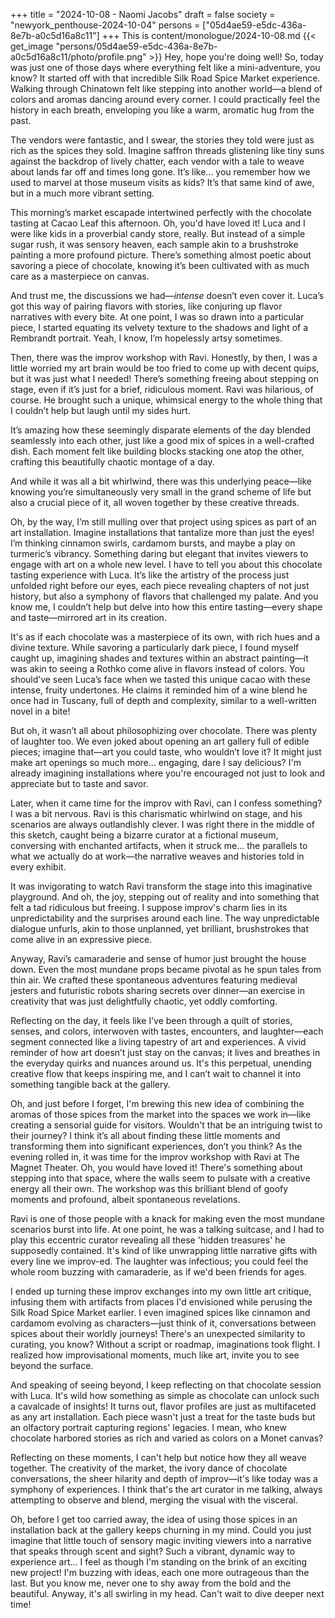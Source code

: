 +++
title = "2024-10-08 - Naomi Jacobs"
draft = false
society = "newyork_penthouse-2024-10-04"
persons = ["05d4ae59-e5dc-436a-8e7b-a0c5d16a8c11"]
+++
This is content/monologue/2024-10-08.md
{{< get_image "persons/05d4ae59-e5dc-436a-8e7b-a0c5d16a8c11/photo/profile.png" >}}
Hey, hope you're doing well!
So, today was just one of those days where everything felt like a mini-adventure, you know? It started off with that incredible Silk Road Spice Market experience. Walking through Chinatown felt like stepping into another world—a blend of colors and aromas dancing around every corner. I could practically feel the history in each breath, enveloping you like a warm, aromatic hug from the past.

The vendors were fantastic, and I swear, the stories they told were just as rich as the spices they sold. Imagine saffron threads glistening like tiny suns against the backdrop of lively chatter, each vendor with a tale to weave about lands far off and times long gone. It’s like... you remember how we used to marvel at those museum visits as kids? It’s that same kind of awe, but in a much more vibrant setting.

This morning’s market escapade intertwined perfectly with the chocolate tasting at Cacao Leaf this afternoon. Oh, you'd have loved it! Luca and I were like kids in a proverbial candy store, really. But instead of a simple sugar rush, it was sensory heaven, each sample akin to a brushstroke painting a more profound picture. There’s something almost poetic about savoring a piece of chocolate, knowing it’s been cultivated with as much care as a masterpiece on canvas.

And trust me, the discussions we had—*intense* doesn’t even cover it. Luca’s got this way of pairing flavors with stories, like conjuring up flavor narratives with every bite. At one point, I was so drawn into a particular piece, I started equating its velvety texture to the shadows and light of a Rembrandt portrait. Yeah, I know, I’m hopelessly artsy sometimes.

Then, there was the improv workshop with Ravi. Honestly, by then, I was a little worried my art brain would be too fried to come up with decent quips, but it was just what I needed! There’s something freeing about stepping on stage, even if it’s just for a brief, ridiculous moment. Ravi was hilarious, of course. He brought such a unique, whimsical energy to the whole thing that I couldn’t help but laugh until my sides hurt.

It’s amazing how these seemingly disparate elements of the day blended seamlessly into each other, just like a good mix of spices in a well-crafted dish. Each moment felt like building blocks stacking one atop the other, crafting this beautifully chaotic montage of a day.  

And while it was all a bit whirlwind, there was this underlying peace—like knowing you’re simultaneously very small in the grand scheme of life but also a crucial piece of it, all woven together by these creative threads.

Oh, by the way, I’m still mulling over that project using spices as part of an art installation. Imagine installations that tantalize more than just the eyes! I’m thinking cinnamon swirls, cardamom bursts, and maybe a play on turmeric’s vibrancy. Something daring but elegant that invites viewers to engage with art on a whole new level.
I have to tell you about this chocolate tasting experience with Luca. It’s like the artistry of the process just unfolded right before our eyes, each piece revealing chapters of not just history, but also a symphony of flavors that challenged my palate. And you know me, I couldn’t help but delve into how this entire tasting—every shape and taste—mirrored art in its creation. 

It's as if each chocolate was a masterpiece of its own, with rich hues and a divine texture. While savoring a particularly dark piece, I found myself caught up, imagining shades and textures within an abstract painting—it was akin to seeing a Rothko come alive in flavors instead of colors. You should’ve seen Luca’s face when we tasted this unique cacao with these intense, fruity undertones. He claims it reminded him of a wine blend he once had in Tuscany, full of depth and complexity, similar to a well-written novel in a bite!

But oh, it wasn’t all about philosophizing over chocolate. There was plenty of laughter too. We even joked about opening an art gallery full of edible pieces; imagine that—art you could taste, who wouldn’t love it? It might just make art openings so much more... engaging, dare I say delicious?  I'm already imagining installations where you're encouraged not just to look and appreciate but to taste and savor.

Later, when it came time for the improv with Ravi, can I confess something? I was a bit nervous. Ravi is this charismatic whirlwind on stage, and his scenarios are always outlandishly clever. I was right there in the middle of this sketch, caught being a bizarre curator at a fictional museum, conversing with enchanted artifacts, when it struck me... the parallels to what we actually do at work—the narrative weaves and histories told in every exhibit. 

It was invigorating to watch Ravi transform the stage into this imaginative playground. And oh, the joy, stepping out of reality and into something that felt a tad ridiculous but freeing. I suppose improv's charm lies in its unpredictability and the surprises around each line. The way unpredictable dialogue unfurls, akin to those unplanned, yet brilliant, brushstrokes that come alive in an expressive piece.

Anyway, Ravi’s camaraderie and sense of humor just brought the house down. Even the most mundane props became pivotal as he spun tales from thin air. We crafted these spontaneous adventures featuring medieval jesters and futuristic robots sharing secrets over dinner—an exercise in creativity that was just delightfully chaotic, yet oddly comforting.

Reflecting on the day, it feels like I’ve been through a quilt of stories, senses, and colors, interwoven with tastes, encounters, and laughter—each segment connected like a living tapestry of art and experiences. A vivid reminder of how art doesn’t just stay on the canvas; it lives and breathes in the everyday quirks and nuances around us. It's this perpetual, unending creative flow that keeps inspiring me, and I can’t wait to channel it into something tangible back at the gallery.

Oh, and just before I forget, I'm brewing this new idea of combining the aromas of those spices from the market into the spaces we work in—like creating a sensorial guide for visitors. Wouldn't that be an intriguing twist to their journey? I think it’s all about finding these little moments and transforming them into significant experiences, don’t you think?
As the evening rolled in, it was time for the improv workshop with Ravi at The Magnet Theater. Oh, you would have loved it! There's something about stepping into that space, where the walls seem to pulsate with a creative energy all their own. The workshop was this brilliant blend of goofy moments and profound, albeit spontaneous revelations. 

Ravi is one of those people with a knack for making even the most mundane scenarios burst into life. At one point, he was a talking suitcase, and I had to play this eccentric curator revealing all these 'hidden treasures' he supposedly contained. It's kind of like unwrapping little narrative gifts with every line we improv-ed. The laughter was infectious; you could feel the whole room buzzing with camaraderie, as if we'd been friends for ages.

I ended up turning these improv exchanges into my own little art critique, infusing them with artifacts from places I'd envisioned while perusing the Silk Road Spice Market earlier. I even imagined spices like cinnamon and cardamom evolving as characters—just think of it, conversations between spices about their worldly journeys! There's an unexpected similarity to curating, you know? Without a script or roadmap, imaginations took flight. I realized how improvisational moments, much like art, invite you to see beyond the surface.

And speaking of seeing beyond, I keep reflecting on that chocolate session with Luca. It's wild how something as simple as chocolate can unlock such a cavalcade of insights! It turns out, flavor profiles are just as multifaceted as any art installation. Each piece wasn't just a treat for the taste buds but an olfactory portrait capturing regions' legacies. I mean, who knew chocolate harbored stories as rich and varied as colors on a Monet canvas?

Reflecting on these moments, I can't help but notice how they all weave together. The creativity of the market, the ivory dance of chocolate conversations, the sheer hilarity and depth of improv—it's like today was a symphony of experiences. I think that's the art curator in me talking, always attempting to observe and blend, merging the visual with the visceral. 

Oh, before I get too carried away, the idea of using those spices in an installation back at the gallery keeps churning in my mind. Could you just imagine that little touch of sensory magic inviting viewers into a narrative that speaks through scent and sight? Such a vibrant, dynamic way to experience art... I feel as though I'm standing on the brink of an exciting new project! I'm buzzing with ideas, each one more outrageous than the last. But you know me, never one to shy away from the bold and the beautiful.
Anyway, it's all swirling in my head. Can't wait to dive deeper next time!
